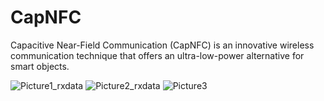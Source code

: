 # CapNFC
Capacitive Near-Field Communication (CapNFC) is an innovative wireless communication technique that offers an ultra-low-power alternative for smart objects.

![Picture1_rxdata](https://github.com/yashkthr/CapNFC/assets/69398841/dd43b5c6-0c25-46f6-a8f1-35962cc21afc)
![Picture2_rxdata](https://github.com/yashkthr/CapNFC/assets/69398841/70bb26b8-3354-4241-9381-28d73393c730)
![Picture3](https://github.com/yashkthr/CapNFC/assets/69398841/f6e4ecf0-9316-405a-8797-2ea129dd4d7b)
